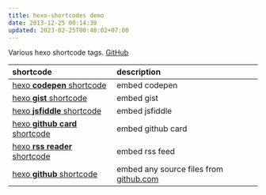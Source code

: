 ```yaml
---
title: hexo-shortcodes demo
date: 2013-12-25 00:14:39
updated: 2023-02-25T00:48:02+07:00
---
```


Various hexo shortcode tags. [GitHub](https://github.com/dimaslanjaka/static-blog-generator-hexo/tree/master/packages/hexo-shortcodes)

| shortcode | description |
| :--- | :--- |
| [hexo **codepen** shortcode](codepen) | embed codepen |
| [hexo **gist** shortcode](gist) | embed gist |
| [hexo **jsfiddle** shortcode](jsfiddle) | embed jsfiddle |
| [hexo **github card** shortcode](githubCard) | embed github card |
| [hexo **rss reader** shortcode](rssreader) | embed rss feed |
| [hexo **github** shortcode](github) | embed any source files from [github.com](https://github.com) |
